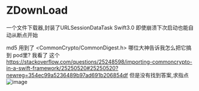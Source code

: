 # ZDownLoad
一个文件下载器,封装了URLSessionDataTask
Swift3.0 即使崩溃下次启动也能自动从断点开始

md5 用到了 <CommonCrypto/CommonDigest.h> 哪位大神告诉我怎么把它搞到 pod里? 我看了 这个 https://stackoverflow.com/questions/25248598/importing-commoncrypto-in-a-swift-framework/25250520#25250520?newreg=354ec99a5236489b97ad691b206854df 但是没有找到答案,求指点
![image](https://github.com/wzboy049/ZDownLoad.git)
